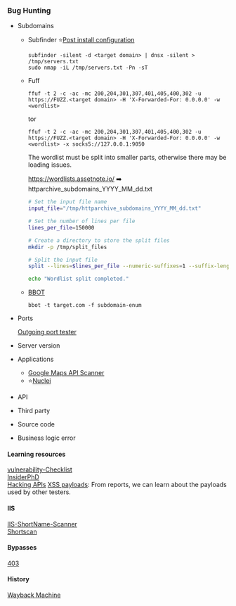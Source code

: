 ### Bug Hunting

- Subdomains
    
    - Subfinder :star:[Post install configuration](https://docs.projectdiscovery.io/tools/subfinder/install#post-install-configuration)
    
        ```shell
        subfinder -silent -d <target domain> | dnsx -silent > /tmp/servers.txt
        sudo nmap -iL /tmp/servers.txt -Pn -sT 
        ```
    - Fuff

        ```shell
        ffuf -t 2 -c -ac -mc 200,204,301,307,401,405,400,302 -u https://FUZZ.<target domain> -H 'X-Forwarded-For: 0.0.0.0' -w <wordlist>
        ```

      tor

        ```shell
        ffuf -t 2 -c -ac -mc 200,204,301,307,401,405,400,302 -u https://FUZZ.<target domain> -H 'X-Forwarded-For: 0.0.0.0' -w <wordlist> -x socks5://127.0.0.1:9050
        ```

      The wordlist must be split into smaller parts, otherwise there may be loading issues.

      https://wordlists.assetnote.io/ :arrow_right: httparchive_subdomains_YYYY_MM_dd.txt


        ```bash
        # Set the input file name
        input_file="/tmp/httparchive_subdomains_YYYY_MM_dd.txt"

        # Set the number of lines per file
        lines_per_file=150000

        # Create a directory to store the split files
        mkdir -p /tmp/split_files

        # Split the input file
        split --lines=$lines_per_file --numeric-suffixes=1 --suffix-length=4 --additional-suffix=".txt" "$input_file" /tmp/split_files/split_

        echo "Wordlist split completed."
        ```
    - [BBOT](https://github.com/blacklanternsecurity/bbot)

      ```shell
      bbot -t target.com -f subdomain-enum
      ```

- Ports

  [Outgoing port tester](http://portquiz.net/)

- Server version
- Applications
  
  - [Google Maps API Scanner](https://github.com/ozguralp/gmapsapiscanner)
  - :star:[Nuclei](https://github.com/projectdiscovery/nuclei)

- API
- Third party
- Source code
- Business logic error

#### Learning resources 

[vulnerability-Checklist](https://github.com/Az0x7/vulnerability-Checklist/tree/main) <br>
[InsiderPhD](https://www.youtube.com/@InsiderPhD/videos) <br>
[Hacking APIs](https://www.amazon.com/Hacking-APIs-Application-Programming-Interfaces/dp/1718502443)
[XSS payloads](https://www.openbugbounty.org/): From reports, we can learn about the payloads used by other testers.

#### IIS

[IIS-ShortName-Scanner](https://github.com/irsdl/iis-shortname-scanner) <br>
[Shortscan](https://github.com/bitquark/shortscan)

#### Bypasses

[403](https://github.com/iamj0ker/bypass-403)

#### History

[Wayback Machine](https://wayback-api.archive.org/)